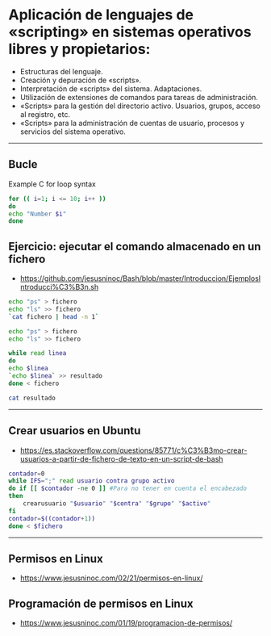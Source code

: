 # Aplicación de lenguajes de «scripting» en sistemas operativos libres y propietarios:
- Estructuras del lenguaje.
- Creación y depuración de «scripts».
- Interpretación de «scripts» del sistema. Adaptaciones.
- Utilización de extensiones de comandos para tareas de administración.
- «Scripts» para la gestión del directorio activo. Usuarios, grupos, acceso al registro, etc.
- «Scripts» para la administración de cuentas de usuario, procesos y servicios del sistema operativo. 

--------------

## Bucle
Example C for loop syntax
```Bash
for (( i=1; i <= 10; i++ ))
do
echo "Number $i"
done
```

## Ejercicio: ejecutar el comando almacenado en un fichero
* https://github.com/jesusninoc/Bash/blob/master/Introduccion/EjemplosIntroducci%C3%B3n.sh

```Bash
echo "ps" > fichero
echo "ls" >> fichero
`cat fichero | head -n 1`
```

```Bash
echo "ps" > fichero
echo "ls" >> fichero

while read linea
do
echo $linea
`echo $linea` >> resultado
done < fichero

cat resultado
```

--------------

## Crear usuarios en Ubuntu
* https://es.stackoverflow.com/questions/85771/c%C3%B3mo-crear-usuarios-a-partir-de-fichero-de-texto-en-un-script-de-bash
```Bash
contador=0
while IFS=";" read usuario contra grupo activo 
do if [[ $contador -ne 0 ]] #Para no tener en cuenta el encabezado 
then 
	crearusuario "$usuario" "$contra" "$grupo" "$activo" 
fi
contador=$((contador+1))
done < $fichero
```

--------------

## Permisos en Linux
* https://www.jesusninoc.com/02/21/permisos-en-linux/

## Programación de permisos en Linux
* https://www.jesusninoc.com/01/19/programacion-de-permisos/

